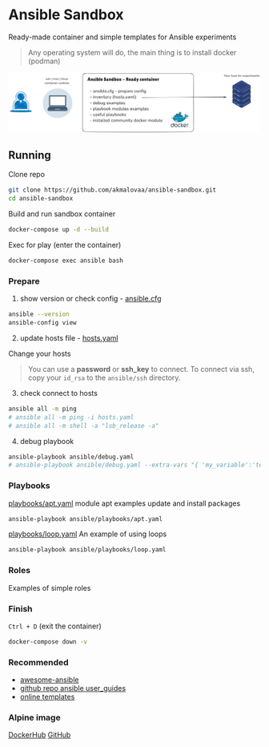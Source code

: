 # Ansible Sandbox

Ready-made container and simple templates for Ansible experiments

> Any operating system will do, the main thing is to install docker (podman)

![sandbox](sandbox.excalidraw.png)


## Running

Clone repo
```sh
git clone https://github.com/akmalovaa/ansible-sandbox.git
cd ansible-sandbox
```

Build and run sandbox container
```sh
docker-compose up -d --build
```

Exec for play (enter the container)
```sh
docker-compose exec ansible bash
```

### Prepare

1) show version or check config - [ansible.cfg](ansible.cfg)
```sh
ansible --version
ansible-config view
```

2) update hosts file - [hosts.yaml](https://github.com/akmalovaa/ansible-sandbox/blob/main/ansible/hosts.yaml)

Сhange your hosts

> You can use a **password** or **ssh_key** to connect.
To connect via ssh, copy your `id_rsa` to the `ansible/ssh` directory.

3) check connect to hosts
```sh
ansible all -m ping
# ansible all -m ping -i hosts.yaml
# ansible all -m shell -a "lsb_release -a"
```
4) debug playbook
```sh
ansible-playbook ansible/debug.yaml
# ansible-playbook ansible/debug.yaml --extra-vars "{ 'my_variable':'test' }"
```

### Playbooks

[playbooks/apt.yaml](https://github.com/akmalovaa/ansible-sandbox/blob/main/ansible/playbooks/apt.yaml) module apt examples update and install packages 
```sh
ansible-playbook ansible/playbooks/apt.yaml
```

[playbooks/loop.yaml](https://github.com/akmalovaa/ansible-sandbox/blob/main/ansible/playbooks/apt.yaml) An example of using loops
```sh
ansible-playbook ansible/playbooks/loop.yaml
```

### Roles

Examples of simple roles

### Finish

`Ctrl + D` (exit the container)

```sh
docker-compose down -v
```


### Recommended
- [awesome-ansible](https://github.com/ansible-community/awesome-ansible/blob/main/README.md)
- [github repo ansible user_guides](https://github.com/bhavikbhavsar/ansible/tree/devel/docs/docsite/rst/user_guide)
- [online templates](https://tech-playground.com/playgrounds/ansible-template/ )


### Alpine image

[DockerHub](https://hub.docker.com/r/alpine/ansible)
[GitHub](https://github.com/alpine-docker/multi-arch-docker-images/blob/master/ansible/Dockerfile)


